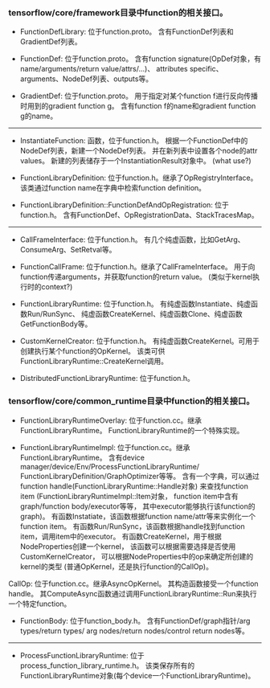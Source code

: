 ### tensorflow/core/framework目录中function的相关接口。

- FunctionDefLibrary: 位于function.proto。
含有FunctionDef列表和GradientDef列表。

- FunctionDef: 位于function.proto。
含有function signature(OpDef对象，有name/arguments/return value/attrs/...)、
attributes specific、arguments、NodeDef列表、outputs等。

- GradientDef: 位于function.proto。
用于指定对某个function f进行反向传播时用到的gradient function g。
含有function f的name和gradient function g的name。

---

- InstantiateFunction: 函数，位于function.h。
根据一个FunctionDef中的NodeDef列表，新建一个NodeDef列表。
并在新列表中设置各个node的attr values。
新建的列表储存于一个InstantiationResult对象中。
(what use?)

- FunctionLibraryDefinition: 位于function.h。继承了OpRegistryInterface。
该类通过function name在字典中检索function definition。

- FunctionLibraryDefinition::FunctionDefAndOpRegistration: 位于function.h。
含有FunctionDef、OpRegistrationData、StackTracesMap。

---

- CallFrameInterface: 位于function.h。
有几个纯虚函数，比如GetArg、ConsumeArg、SetRetval等。

- FunctionCallFrame: 位于function.h。继承了CallFrameInterface。
用于向function传递arguments，并获取function的return value。
(类似于kernel执行时的context?)

- FunctionLibraryRuntime: 位于function.h。
有纯虚函数Instantiate、纯虚函数Run/RunSync、
纯虚函数CreateKernel、纯虚函数Clone、纯虚函数GetFunctionBody等。

- CustomKernelCreator: 位于function.h。
有纯虚函数CreateKernel。可用于创建执行某个function的OpKernel。
该类可供FunctionLibraryRuntime::CreateKernel调用。

- DistributedFunctionLibraryRuntime: 位于function.h。

### tensorflow/core/common\_runtime目录中function的相关接口。

- FunctionLibraryRuntimeOverlay: 位于function.cc。继承FunctionLibraryRuntime。
FunctionLibraryRuntime的一个特殊实现。

- FunctionLibraryRuntimeImpl: 位于function.cc。继承FunctionLibraryRuntime。
含有device manager/device/Env/ProcessFunctionLibraryRuntime/
FunctionLibraryDefinition/GraphOptimizer等等。
含有一个字典，可以通过function handle(FunctionLibraryRuntime::Handle对象)
来查找function item
(FunctionLibraryRuntimeImpl::Item对象，
function item中含有graph/function body/executor等等，
其中executor能够执行该function的graph)。
有函数Instatiate，该函数根据function name/attr等来实例化一个function item。
有函数Run/RunSync，该函数根据handle找到function item，调用item中的executor。
有函数CreateKernel，用于根据NodeProperties创建一个kernel，
该函数可以根据需要选择是否使用CustomKernelCreator，
可以根据NodeProperties中的op来确定所创建的kernel的类型
(普通OpKernel，还是执行function的CallOp)。

CallOp: 位于function.cc。继承AsyncOpKernel。
其构造函数接受一个function handle。
其ComputeAsync函数通过调用FunctionLibraryRuntime::Run来执行一个特定function。

- FunctionBody: 位于function\_body.h。
含有FunctionDef/graph指针/arg types/return types/
arg nodes/return nodes/control return nodes等。

---

- ProcessFunctionLibraryRuntime: 位于process\_function\_library\_runtime.h。
该类保存所有的FunctionLibraryRuntime对象(每个device一个FunctionLibraryRuntime)。
